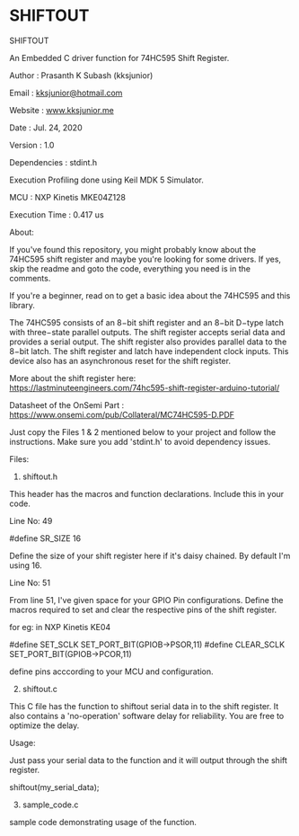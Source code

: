 # SHIFTOUT

SHIFTOUT

An Embedded C driver function for 74HC595 Shift Register.

Author  : Prasanth K Subash (kksjunior)

Email   : kksjunior@hotmail.com

Website : www.kksjunior.me

Date    : Jul. 24, 2020

Version : 1.0


Dependencies : stdint.h

Execution Profiling done using Keil MDK 5 Simulator.

MCU : NXP Kinetis MKE04Z128

Execution Time : 0.417 us


About:

If you've found this repository, you might probably know about the 74HC595 shift register and maybe you're looking for some drivers.
If yes, skip the readme and goto the code, everything you need is in the comments.

If you're a beginner, read on to get a basic idea about the 74HC595 and this library.

The 74HC595 consists of an 8−bit shift register and an 8−bit D−type latch with three−state parallel outputs. 
The shift register accepts serial data and provides a serial output. 
The shift register also provides parallel data to the 8−bit latch. 
The shift register and latch have independent clock inputs. 
This device also has an asynchronous reset for the shift register.

More about the shift register here: https://lastminuteengineers.com/74hc595-shift-register-arduino-tutorial/

Datasheet of the OnSemi Part : https://www.onsemi.com/pub/Collateral/MC74HC595-D.PDF

Just copy the Files 1 & 2 mentioned below to your project and follow the instructions. Make sure you add 'stdint.h' to avoid dependency issues.

Files:

1. shiftout.h

This header has the macros and function declarations. Include this in your code.

Line No: 49

#define SR_SIZE     16

Define the size of your shift register here if it's daisy chained. By default I'm using 16.

Line No: 51

From line 51, I've given space for your GPIO Pin configurations.
Define the macros required to set and clear the respective pins of the shift register.

for eg: in NXP Kinetis KE04

#define SET_SCLK             SET_PORT_BIT(GPIOB->PSOR,11)
#define CLEAR_SCLK           SET_PORT_BIT(GPIOB->PCOR,11)

define pins acccording to your MCU and configuration.

2. shiftout.c

This C file has the function to shiftout serial data in to the shift register.
It also contains a 'no-operation' software delay for reliability. You are free to optimize the delay.

Usage:

Just pass your serial data to the function and it will output through the shift register.

shiftout(my_serial_data);

3. sample_code.c

sample code demonstrating usage of the function.




